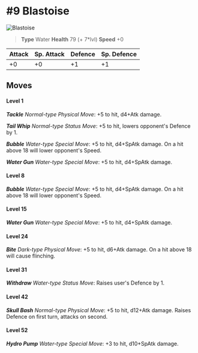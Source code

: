# #9 Blastoise


![Blastoise](https://img.pokemondb.net/sprites/home/normal/1x/blastoise.png)

> **Type** Water
> **Health** 79 (+ 7\*lvl)
> **Speed** +0

| Attack | Sp. Attack | Defence | Sp. Defence |
| ------ | ---------- | ------- | ----------- |
| +0 | +0 | +1 | +1 |

## Moves
#### Level 1

***Tackle** Normal-type Physical Move*: +5 to hit, d4+Atk damage. 

***Tail Whip** Normal-type Status Move*: +5 to hit, lowers opponent's Defence by 1.

***Bubble** Water-type Special Move*: +5 to hit, d4+SpAtk damage. On a hit above 18 will lower opponent's Speed.

***Water Gun** Water-type Special Move*: +5 to hit, d4+SpAtk damage. 
#### Level 8

***Bubble** Water-type Special Move*: +5 to hit, d4+SpAtk damage. On a hit above 18 will lower opponent's Speed.
#### Level 15

***Water Gun** Water-type Special Move*: +5 to hit, d4+SpAtk damage. 
#### Level 24

***Bite** Dark-type Physical Move*: +5 to hit, d6+Atk damage. On a hit above 18 will cause flinching.
#### Level 31

***Withdraw** Water-type Status Move*: Raises user's Defence by 1.
#### Level 42

***Skull Bash** Normal-type Physical Move*: +5 to hit, d12+Atk damage. Raises Defence on first turn, attacks on second.
#### Level 52

***Hydro Pump** Water-type Special Move*: +3 to hit, d10+SpAtk damage. 

